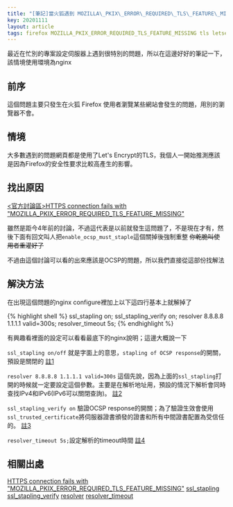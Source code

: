 ```yaml
---
title: "[筆記]當火狐遇到 MOZILLA\_PKIX\_ERROR\_REQUIRED\_TLS\_FEATURE\_MISSING"
key: 20201111
layout: article
tags: firefox MOZILLA_PKIX_ERROR_REQUIRED_TLS_FEATURE_MISSING tls letsencrypt nginx
---
```


最近在忙別的專案設定伺服器上遇到很特別的問題，所以在這邊好好的筆記一下，該情境使用環境為nginx

<!--more-->

## 前序
這個問題主要只發生在火狐 Firefox 使用者瀏覽某些網站會發生的問題，用別的瀏覽器不會。

## 情境
大多數遇到的問題網頁都是使用了Let's Encrypt的TLS，我個人一開始推測應該是因為Firefox的安全性要求比較高產生的影響。

## 找出原因
[<官方討論區>HTTPS connection fails with "MOZILLA_PKIX_ERROR_REQUIRED_TLS_FEATURE_MISSING"](https://support.mozilla.org/en-US/questions/1149911)

雖然是距今4年前的討論，不過這代表是以前就發生這問題了，不是現在才有，然後下面有回文叫人把`enable_ocsp_must_staple`這個關掉後強制重整 ~~你乾脆叫使用者重灌好了~~

不過由這個討論可以看的出來應該是OCSP的問題，所以我們直接從這部份找解法

## 解決方法
在出現這個問題的nginx configure裡加上以下這四行基本上就解掉了

{% highlight shell %}
ssl_stapling on;
ssl_stapling_verify on;
resolver 8.8.8.8 1.1.1.1 valid=300s;
resolver_timeout 5s;
{% endhighlight %}

有興趣看裡面的設定可以看看最底下的nginx說明；這邊大概說一下

`ssl_stapling on/off` 就是字面上的意思，`stapling of OCSP response`的開關，預設是關閉的 [註1](http://nginx.org/en/docs/http/ngx_http_ssl_module.html#ssl_stapling)

`resolver 8.8.8.8 1.1.1.1 valid=300s` 這個先說，因為上面的`ssl_stapling`打開的時候就一定要設定這個參數。主要是在解析地址用，預設的情況下解析會同時查找IPv4和IPv6(IPv6可以關閉查詢)。 [註2](http://nginx.org/en/docs/http/ngx_http_core_module.html#resolver)

`ssl_stapling_verify on` 驗證OCSP response的開關；為了驗證生效會使用 `ssl_trusted_certificate`將伺服器證書頒發的證書和所有中間證書配置為受信任的。 [註3](http://nginx.org/en/docs/http/ngx_http_ssl_module.html#ssl_stapling_verify)

`resolver_timeout 5s;`設定解析的timeout時間 [註4](http://nginx.org/en/docs/http/ngx_http_core_module.html#resolver_timeout)


## 相關出處
[HTTPS connection fails with "MOZILLA_PKIX_ERROR_REQUIRED_TLS_FEATURE_MISSING"](https://support.mozilla.org/en-US/questions/1149911)
[ssl_stapling](http://nginx.org/en/docs/http/ngx_http_ssl_module.html#ssl_stapling)
[ssl_stapling_verify](http://nginx.org/en/docs/http/ngx_http_ssl_module.html#ssl_stapling_verify)
[resolver](http://nginx.org/en/docs/http/ngx_http_core_module.html#resolver)
[resolver_timeout](http://nginx.org/en/docs/http/ngx_http_core_module.html#resolver_timeout)